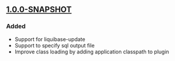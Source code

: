 ## [1.0.0-SNAPSHOT]

### Added
- Support for liquibase-update
- Support to specify sql output file
- Improve class loading by adding application classpath to plugin

[1.0.0-SNAPSHOT]: https://github.com/elega9t/sbt-liquibase-plugin
